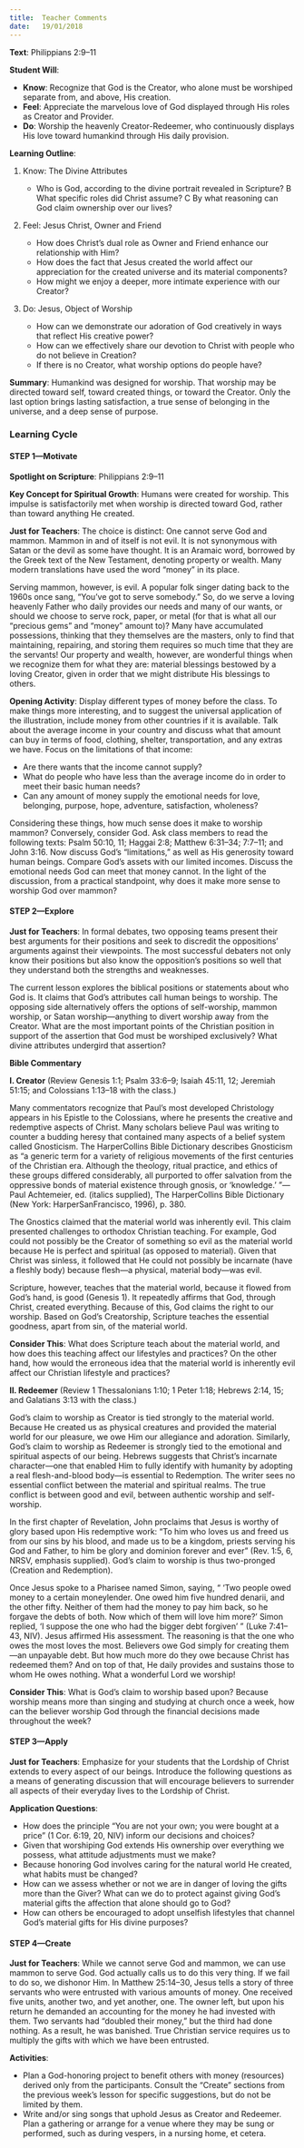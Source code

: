 ```yaml
---
title:  Teacher Comments
date:   19/01/2018
---
```


**Text**: Philippians 2:9–11 

**Student Will**: 

- **Know**: Recognize that God is the Creator, who alone must be worshiped separate from, and above, His creation. 
- **Feel**: Appreciate the marvelous love of God displayed through His roles as Creator and Provider.
- **Do**: Worship the heavenly Creator-Redeemer, who continuously displays His love toward humankind through His daily provision. 

**Learning Outline**: 

1. Know: The Divine Attributes 
    + Who is God, according to the divine portrait revealed in Scripture? B What specific roles did Christ assume? C By what reasoning can God claim ownership over our lives? 

2. Feel: Jesus Christ, Owner and Friend 
    + How does Christ’s dual role as Owner and Friend enhance our relationship with Him? 
    + How does the fact that Jesus created the world affect our appreciation for the created universe and its material components? 
    + How might we enjoy a deeper, more intimate experience with our Creator? 

3. Do: Jesus, Object of Worship 
    + How can we demonstrate our adoration of God creatively in ways that reflect His creative power? 
    + How can we effectively share our devotion to Christ with people who do not believe in Creation? 
    + If there is no Creator, what worship options do people have? 

**Summary**: Humankind was designed for worship. That worship may be directed toward self, toward created things, or toward the Creator. Only the last option brings lasting satisfaction, a true sense of belonging in the universe, and a deep sense of purpose. 

### Learning Cycle 

#### STEP 1—Motivate 

**Spotlight on Scripture**: Philippians 2:9–11 

**Key Concept for Spiritual Growth**: Humans were created for worship. This impulse is satisfactorily met when worship is directed toward God, rather than toward anything He created. 

**Just for Teachers**: The choice is distinct: One cannot serve God and mammon. Mammon in and of itself is not evil. It is not synonymous with Satan or the devil as some have thought. It is an Aramaic word, borrowed by the Greek text of the New Testament, denoting property or wealth. Many modern translations have used the word “money” in its place. 

Serving mammon, however, is evil. A popular folk singer dating back to the 1960s once sang, “You’ve got to serve somebody.” So, do we serve a loving heavenly Father who daily provides our needs and many of our wants, or should we choose to serve rock, paper, or metal (for that is what all our “precious gems” and “money” amount to)? Many have accumulated possessions, thinking that they themselves are the masters, only to find that maintaining, repairing, and storing them requires so much time that they are the servants! Our property and wealth, however, are wonderful things when we recognize them for what they are: material blessings bestowed by a loving Creator, given in order that we might distribute His blessings to others. 

**Opening Activity**: Display different types of money before the class. To make things more interesting, and to suggest the universal application of the illustration, include money from other countries if it is available. Talk about the average income in your country and discuss what that amount can buy in terms of food, clothing, shelter, transportation, and any extras we have. Focus on the limitations of that income: 

- Are there wants that the income cannot supply? 
- What do people who have less than the average income do in order to meet their basic human needs? 
- Can any amount of money supply the emotional needs for love, belonging, purpose, hope, adventure, satisfaction, wholeness? 

Considering these things, how much sense does it make to worship mammon? Conversely, consider God. Ask class members to read the following texts: Psalm 50:10, 11; Haggai 2:8; Matthew 6:31–34; 7:7–11; and John 3:16. Now discuss God’s “limitations,” as well as His generosity toward human beings. Compare God’s assets with our limited incomes. Discuss the emotional needs God can meet that money cannot. In the light of the discussion, from a practical standpoint, why does it make more sense to worship God over mammon? 

#### STEP 2—Explore 

**Just for Teachers**: In formal debates, two opposing teams present their best arguments for their positions and seek to discredit the oppositions’ arguments against their viewpoints. The most successful debaters not only know their positions but also know the opposition’s positions so well that they understand both the strengths and weaknesses. 

The current lesson explores the biblical positions or statements about who God is. It claims that God’s attributes call human beings to worship. The opposing side alternatively offers the options of self-worship, mammon worship, or Satan worship—anything to divert worship away from the Creator. What are the most important points of the Christian position in support of the assertion that God must be worshiped exclusively? What divine attributes undergird that assertion? 

**Bible Commentary** 

**I. Creator** (Review Genesis 1:1; Psalm 33:6–9; Isaiah 45:11, 12; Jeremiah 51:15; and Colossians 1:13–18 with the class.) 

Many commentators recognize that Paul’s most developed Christology appears in his Epistle to the Colossians, where he presents the creative and redemptive aspects of Christ. Many scholars believe Paul was writing to counter a budding heresy that contained many aspects of a belief system called Gnosticism. The HarperCollins Bible Dictionary describes Gnosticism as “a generic term for a variety of religious movements of the first centuries of the Christian era. Although the theology, ritual practice, and ethics of these groups differed considerably, all purported to offer salvation from the oppressive bonds of material existence through gnosis, or ‘knowledge.’ ”—Paul Achtemeier, ed. (italics supplied), The HarperCollins Bible Dictionary (New York: HarperSanFrancisco, 1996), p. 380. 

The Gnostics claimed that the material world was inherently evil. This claim presented challenges to orthodox Christian teaching. For example, God could not possibly be the Creator of something so evil as the material world because He is perfect and spiritual (as opposed to material). Given that Christ was sinless, it followed that He could not possibly be incarnate (have a fleshly body) because flesh—a physical, material body—was evil. 

Scripture, however, teaches that the material world, because it flowed from God’s hand, is good (Genesis 1). It repeatedly affirms that God, through Christ, created everything. Because of this, God claims the right to our worship. Based on God’s Creatorship, Scripture teaches the essential goodness, apart from sin, of the material world. 

**Consider This**: What does Scripture teach about the material world, and how does this teaching affect our lifestyles and practices? On the other hand, how would the erroneous idea that the material world is inherently evil affect our Christian lifestyle and practices? 

**II. Redeemer** (Review 1 Thessalonians 1:10; 1 Peter 1:18; Hebrews 2:14, 15; and Galatians 3:13 with the class.) 

God’s claim to worship as Creator is tied strongly to the material world. Because He created us as physical creatures and provided the material world for our pleasure, we owe Him our allegiance and adoration. Similarly, God’s claim to worship as Redeemer is strongly tied to the emotional and spiritual aspects of our being. Hebrews suggests that Christ’s incarnate character—one that enabled Him to fully identify with humanity by adopting a real flesh-and-blood body—is essential to Redemption. The writer sees no essential conflict between the material and spiritual realms. The true conflict is between good and evil, between authentic worship and self-worship. 

In the first chapter of Revelation, John proclaims that Jesus is worthy of glory based upon His redemptive work: “To him who loves us and freed us from our sins by his blood, and made us to be a kingdom, priests serving his God and Father, to him be glory and dominion forever and ever” (Rev. 1:5, 6, NRSV, emphasis supplied). God’s claim to worship is thus two-pronged (Creation and Redemption). 

Once Jesus spoke to a Pharisee named Simon, saying, “ ‘Two people owed money to a certain moneylender. One owed him five hundred denarii, and the other fifty. Neither of them had the money to pay him back, so he forgave the debts of both. Now which of them will love him more?’ Simon replied, ‘I suppose the one who had the bigger debt forgiven’ ” (Luke 7:41–43, NIV). Jesus affirmed His assessment. The reasoning is that the one who owes the most loves the most. Believers owe God simply for creating them—an unpayable debt. But how much more do they owe because Christ has redeemed them? And on top of that, He daily provides and sustains those to whom He owes nothing. What a wonderful Lord we worship! 

**Consider This**: What is God’s claim to worship based upon? Because worship means more than singing and studying at church once a week, how can the believer worship God through the financial decisions made throughout the week? 

#### STEP 3—Apply 

**Just for Teachers**: Emphasize for your students that the Lordship of Christ extends to every aspect of our beings. Introduce the following questions as a means of generating discussion that will encourage believers to surrender all aspects of their everyday lives to the Lordship of Christ. 

**Application Questions**: 

- How does the principle “You are not your own; you were bought at a price” (1 Cor. 6:19, 20, NIV) inform our decisions and choices? 
- Given that worshiping God extends His ownership over everything we possess, what attitude adjustments must we make? 
- Because honoring God involves caring for the natural world He created, what habits must be changed? 
- How can we assess whether or not we are in danger of loving the gifts more than the Giver? What can we do to protect against giving God’s material gifts the affection that alone should go to God? 
- How can others be encouraged to adopt unselfish lifestyles that channel God’s material gifts for His divine purposes? 

#### STEP 4—Create 

**Just for Teachers**: While we cannot serve God and mammon, we can use mammon to serve God. God actually calls us to do this very thing. If we fail to do so, we dishonor Him. In Matthew 25:14–30, Jesus tells a story of three servants who were entrusted with various amounts of money. One received five units, another two, and yet another, one. The owner left, but upon his return he demanded an accounting for the money he had invested with them. Two servants had “doubled their money,” but the third had done nothing. As a result, he was banished. True Christian service requires us to multiply the gifts with which we have been entrusted. 

**Activities**: 

- Plan a God-honoring project to benefit others with money (resources) derived only from the participants. Consult the “Create” sections from the previous week’s lesson for specific suggestions, but do not be limited by them. 
- Write and/or sing songs that uphold Jesus as Creator and Redeemer. Plan a gathering or arrange for a venue where they may be sung or performed, such as during vespers, in a nursing home, et cetera. 